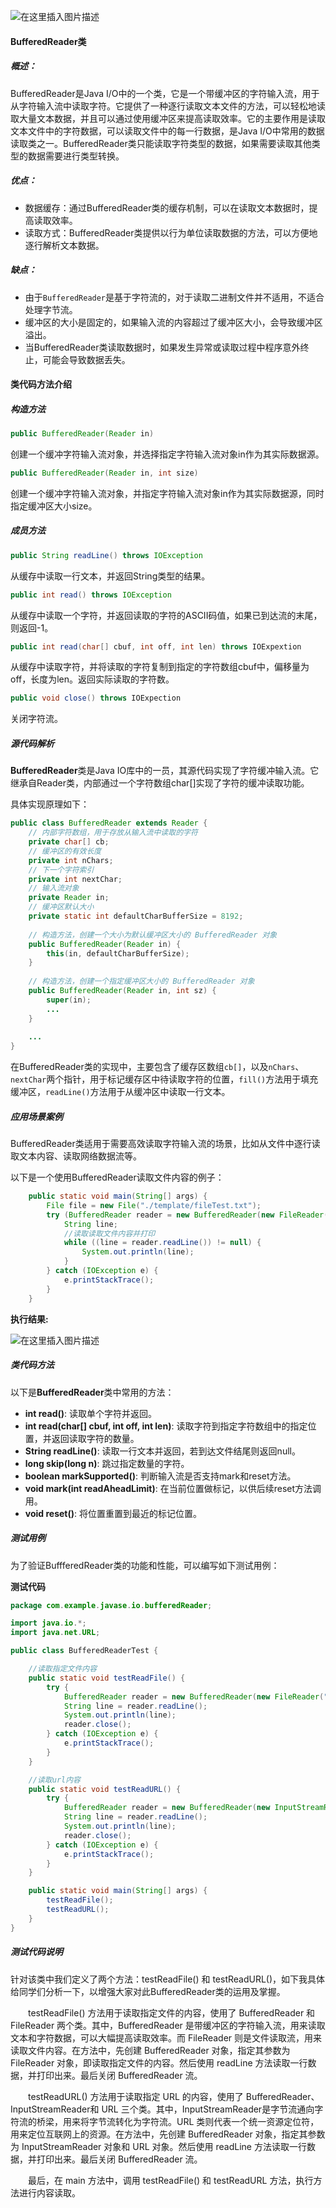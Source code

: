 ![在这里插入图片描述](https://s2.loli.net/2024/07/17/1ztLBMwSeXmqT9G.png)

#### BufferedReader类

##### 概述：

BufferedReader是Java I/O中的一个类，它是一个带缓冲区的字符输入流，用于从字符输入流中读取字符。它提供了一种逐行读取文本文件的方法，可以轻松地读取大量文本数据，并且可以通过使用缓冲区来提高读取效率。它的主要作用是读取文本文件中的字符数据，可以读取文件中的每一行数据，是Java I/O中常用的数据读取类之一。BufferedReader类只能读取字符类型的数据，如果需要读取其他类型的数据需要进行类型转换。

##### 优点：

- 数据缓存：通过BufferedReader类的缓存机制，可以在读取文本数据时，提高读取效率。
- 读取方式：BufferedReader类提供以行为单位读取数据的方法，可以方便地逐行解析文本数据。

##### 缺点：

- 由于`BufferedReader`是基于字符流的，对于读取二进制文件并不适用，不适合处理字节流。
- 缓冲区的大小是固定的，如果输入流的内容超过了缓冲区大小，会导致缓冲区溢出。
- 当BufferedReader类读取数据时，如果发生异常或读取过程中程序意外终止，可能会导致数据丢失。

#### 类代码方法介绍

##### 构造方法

```java
public BufferedReader(Reader in)
```

创建一个缓冲字符输入流对象，并选择指定字符输入流对象in作为其实际数据源。

```java
public BufferedReader(Reader in, int size)
```

创建一个缓冲字符输入流对象，并指定字符输入流对象in作为其实际数据源，同时指定缓冲区大小size。

##### 成员方法

```java
public String readLine() throws IOException
```

从缓存中读取一行文本，并返回String类型的结果。

```java
public int read() throws IOException
```

从缓存中读取一个字符，并返回读取的字符的ASCII码值，如果已到达流的末尾，则返回-1。

```java
public int read(char[] cbuf, int off, int len) throws IOExpextion
```

从缓存中读取字符，并将读取的字符复制到指定的字符数组cbuf中，偏移量为off，长度为len。返回实际读取的字符数。

```java
public void close() throws IOExpection
```

关闭字符流。

##### 源代码解析

**BufferedReader**类是Java IO库中的一员，其源代码实现了字符缓冲输入流。它继承自Reader类，内部通过一个字符数组char[]实现了字符的缓冲读取功能。

具体实现原理如下：

```java
public class BufferedReader extends Reader {
    // 内部字符数组，用于存放从输入流中读取的字符
    private char[] cb;
    // 缓冲区的有效长度
    private int nChars;
    // 下一个字符索引
    private int nextChar;
    // 输入流对象
    private Reader in;
    // 缓冲区默认大小
    private static int defaultCharBufferSize = 8192;
    
    // 构造方法，创建一个大小为默认缓冲区大小的 BufferedReader 对象
    public BufferedReader(Reader in) {
        this(in, defaultCharBufferSize);
    }
    
    // 构造方法，创建一个指定缓冲区大小的 BufferedReader 对象
    public BufferedReader(Reader in, int sz) {
        super(in);
        ...
    }
    
    ...
}

```

在BufferedReader类的实现中，主要包含了缓存区数组`cb[]`，以及`nChars`、`nextChar`两个指针，用于标记缓存区中待读取字符的位置，`fill()`方法用于填充缓冲区，`readLine()`方法用于从缓冲区中读取一行文本。

##### 应用场景案例

BufferedReader类适用于需要高效读取字符输入流的场景，比如从文件中逐行读取文本内容、读取网络数据流等。

以下是一个使用BufferedReader读取文件内容的例子：

```java
    public static void main(String[] args) {
        File file = new File("./template/fileTest.txt");
        try (BufferedReader reader = new BufferedReader(new FileReader(file))) {
            String line;
            //读取读取文件内容并打印
            while ((line = reader.readLine()) != null) {
                System.out.println(line);
            }
        } catch (IOException e) {
            e.printStackTrace();
        }
    }

```

**执行结果:**

![在这里插入图片描述](https://s2.loli.net/2024/07/17/8igctwDmMuO9kex.png)

##### 类代码方法

以下是**BufferedReader**类中常用的方法：

- **int read()**: 读取单个字符并返回。
- **int read(char[] cbuf, int off, int len)**: 读取字符到指定字符数组中的指定位置，并返回读取字符的数量。
- **String readLine()**: 读取一行文本并返回，若到达文件结尾则返回null。
- **long skip(long n)**: 跳过指定数量的字符。
- **boolean markSupported()**: 判断输入流是否支持mark和reset方法。
- **void mark(int readAheadLimit)**: 在当前位置做标记，以供后续reset方法调用。
- **void reset()**: 将位置重置到最近的标记位置。

##### 测试用例

为了验证BuffferedReader类的功能和性能，可以编写如下测试用例：

**测试代码**

```java
package com.example.javase.io.bufferedReader;

import java.io.*;
import java.net.URL;

public class BufferedReaderTest {

    //读取指定文件内容
    public static void testReadFile() {
        try {
            BufferedReader reader = new BufferedReader(new FileReader("./template/fileTest.txt"));
            String line = reader.readLine();
            System.out.println(line);
            reader.close();
        } catch (IOException e) {
            e.printStackTrace();
        }
    }

    //读取url内容
    public static void testReadURL() {
        try {
            BufferedReader reader = new BufferedReader(new InputStreamReader(new URL("https://www.baidu.com/").openStream()));
            String line = reader.readLine();
            System.out.println(line);
            reader.close();
        } catch (IOException e) {
            e.printStackTrace();
        }
    }

    public static void main(String[] args) {
        testReadFile();
        testReadURL();
    }
}

```

##### 测试代码说明

针对该类中我们定义了两个方法：testReadFile() 和 testReadURL()，如下我具体给同学们分析一下，以增强大家对此BufferedReader类的运用及掌握。

  testReadFile() 方法用于读取指定文件的内容，使用了 BufferedReader 和 FileReader 两个类。其中，BufferedReader 是带缓冲区的字符输入流，用来读取文本和字符数据，可以大幅提高读取效率。而 FileReader 则是文件读取流，用来读取文件内容。在方法中，先创建 BufferedReader 对象，指定其参数为 FileReader 对象，即读取指定文件的内容。然后使用 readLine 方法读取一行数据，并打印出来。最后关闭 BufferedReader 流。

  testReadURL() 方法用于读取指定 URL 的内容，使用了 BufferedReader、InputStreamReader和 URL 三个类。其中，InputStreamReader是字节流通向字符流的桥梁，用来将字节流转化为字符流。URL 类则代表一个统一资源定位符，用来定位互联网上的资源。在方法中，先创建 BufferedReader 对象，指定其参数为 InputStreamReader 对象和 URL 对象。然后使用 readLine 方法读取一行数据，并打印出来。最后关闭 BufferedReader 流。

  最后，在 main 方法中，调用 testReadFile() 和 testReadURL 方法，执行方法进行内容读取。
